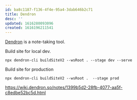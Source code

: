 ```yaml
---
id: ba8c1187-f136-4f4e-95a4-3dab646b2c71
title: Dendron
desc: ''
updated: 1616280093096
created: 1616196211541
---
```


[Dendron](https://dendron.so) is a note-taking tool.

Build site for local dev.

```
npx dendron-cli buildSiteV2 --wsRoot . --stage dev --serve
```

Build site for production

```
npx dendron-cli buildSiteV2 --wsRoot .  --stage prod
```

https://wiki.dendron.so/notes/1399b5d2-28fb-4077-aa5f-c8edbe52bc5d.html
